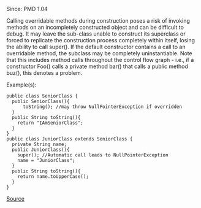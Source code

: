Since: PMD 1.04

Calling overridable methods during construction poses a risk of invoking methods on an incompletely 
constructed object and can be difficult to debug.
It may leave the sub-class unable to construct its superclass or forced to replicate the construction 
process completely within itself, losing the ability to call super().  If the default constructor 
contains a call to an overridable method, the subclass may be completely uninstantiable.   Note that 
this includes method calls throughout the control flow graph - i.e., if a constructor Foo() calls a 
private method bar() that calls a public method buz(), this denotes a problem.

Example(s):
```
public class SeniorClass {
  public SeniorClass(){
      toString(); //may throw NullPointerException if overridden
  }
  public String toString(){
    return "IAmSeniorClass";
  }
}
public class JuniorClass extends SeniorClass {
  private String name;
  public JuniorClass(){
    super(); //Automatic call leads to NullPointerException
    name = "JuniorClass";
  }
  public String toString(){
    return name.toUpperCase();
  }
}
```

[Source](https://pmd.github.io/pmd-5.5.4/pmd-java/rules/java/design.html#ConstructorCallsOverridableMethod)

